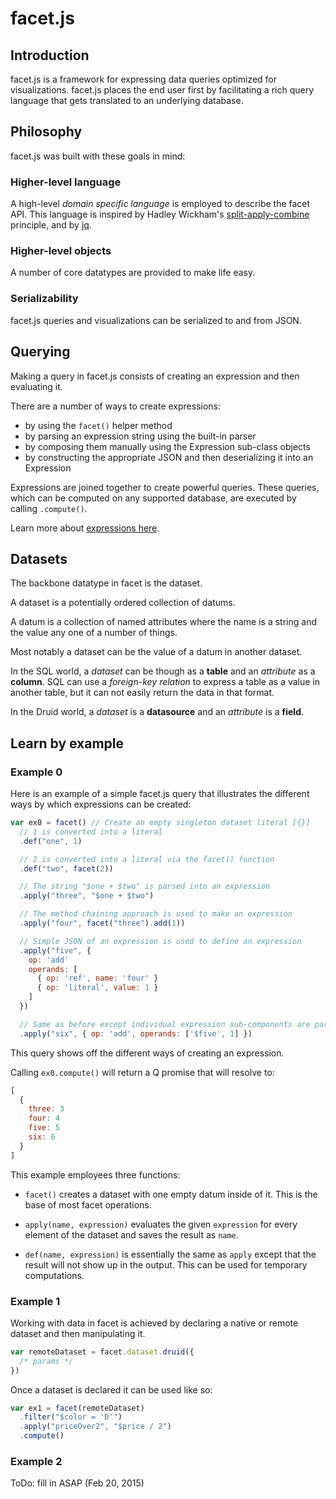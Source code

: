 # facet.js

## Introduction

facet.js is a framework for expressing data queries optimized for visualizations.
facet.js places the end user first by facilitating a rich query language that gets translated to an underlying database.

## Philosophy

facet.js was built with these goals in mind:

### Higher-level language

A high-level *domain specific language* is employed to describe the facet API.
This language is inspired by Hadley Wickham's [split-apply-combine](http://www.jstatsoft.org/v40/i01/paper) principle,
and by [jq](https://stedolan.github.io/jq/).

### Higher-level objects

A number of core datatypes are provided to make life easy.

### Serializability

facet.js queries and visualizations can be serialized to and from JSON.

## Querying

Making a query in facet.js consists of creating an expression and then evaluating it.

There are a number of ways to create expressions:

- by using the ```facet()``` helper method
- by parsing an expression string using the built-in parser
- by composing them manually using the Expression sub-class objects
- by constructing the appropriate JSON and then deserializing it into an Expression

Expressions are joined together to create powerful queries.
These queries, which can be computed on any supported database, are executed by calling ```.compute()```.

Learn more about [expressions here](./expressions.md).

## Datasets

The backbone datatype in facet is the dataset.

A dataset is a potentially ordered collection of datums.

A datum is a collection of named attributes where the name is a string and the value any one of a number of things.

Most notably a dataset can be the value of a datum in another dataset.

In the SQL world, a *dataset* can be though as a **table** and an *attribute* as a **column**. SQL can use a *foreign-key relation* to express a table as a value
in another table, but it can not easily return the data in that format.

In the Druid world, a *dataset* is a **datasource** and an *attribute* is a **field**.

## Learn by example

### Example 0

Here is an example of a simple facet.js query that illustrates the different ways by which expressions can be created:

```javascript
var ex0 = facet() // Create an empty singleton dataset literal [{}]
  // 1 is converted into a literal
  .def("one", 1)

  // 2 is converted into a literal via the facet() function
  .def("two", facet(2))

  // The string "$one + $two" is parsed into an expression
  .apply("three", "$one + $two")

  // The method chaining approach is used to make an expression
  .apply("four", facet("three").add(1))

  // Simple JSON of an expression is used to define an expression
  .apply("five", {
    op: 'add'
    operands: [
      { op: 'ref', name: 'four' }
      { op: 'literal', value: 1 }
    ]
  })

  // Same as before except individual expression sub-components are parsed
  .apply("six", { op: 'add', operands: ['$five', 1] })
```

This query shows off the different ways of creating an expression.

Calling ```ex0.compute()``` will return a Q promise that will resolve to:

```javascript
[
  {
    three: 3
    four: 4
    five: 5
    six: 6
  }
]
```

This example employees three functions:

* `facet()` creates a dataset with one empty datum inside of it. This is the base of most facet operations.

* `apply(name, expression)` evaluates the given `expression` for every element of the dataset and saves the result as `name`.

* `def(name, expression)` is essentially the same as `apply` except that the result will not show up in the output.
This can be used for temporary computations.


### Example 1

Working with data in facet is achieved by declaring a native or remote dataset and then manipulating it.

```javascript
var remoteDataset = facet.dataset.druid({
  /* params */
})
```

Once a dataset is declared it can be used like so:

```javascript
var ex1 = facet(remoteDataset)
  .filter("$color = 'D'")
  .apply("priceOver2", "$price / 2")
  .compute()
```

### Example 2

ToDo: fill in ASAP (Feb 20, 2015)
